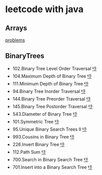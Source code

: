 # leetcode with java
## Arrays
[problems](https://github.com/Vaibhav-2717/leetcode/tree/main/array)
## BinaryTrees
- 102.Binary Tree Level Order Traversal [👎](https://github.com/Vaibhav-2717/leetcode/blob/main/BinaryTree/102.%20Binary%20Tree%20Level%20Order%20Traversal)
- 104.Maximum Depth of Binary Tree [👎](https://github.com/Vaibhav-2717/leetcode/blob/main/BinaryTree/104.%20Maximum%20Depth%20of%20Binary%20Tree)
- 111.Minimum Depth of Binary Tree [👎](https://github.com/Vaibhav-2717/leetcode/blob/main/BinaryTree/111.%20Minimum%20Depth%20of%20Binary%20Tree)
- 94.Binary Tree Inorder Traversal [👎](https://github.com/Vaibhav-2717/leetcode/blob/main/BinaryTree/94.%20Binary%20Tree%20Inorder%20Traversal)
- 144.Binary Tree Preorder Traversal [👎](https://github.com/Vaibhav-2717/leetcode/blob/main/BinaryTree/144.%20Binary%20Tree%20Preorder%20Traversal)
- 145.Binary Tree Postorder Traversal [👎](https://github.com/Vaibhav-2717/leetcode/blob/main/BinaryTree/145.%20Binary%20Tree%20Postorder%20Traversal)
- 543.Diameter of Binary Tree [👎](https://github.com/Vaibhav-2717/leetcode/blob/main/BinaryTree/543.%20Diameter%20of%20Binary%20Tree)
- 101.Symmetric Tree [👎](https://github.com/Vaibhav-2717/leetcode/blob/main/BinaryTree/101.%20Symmetric%20Tree)
- 95.Unique Binary Search Trees II [👎](https://github.com/Vaibhav-2717/leetcode/blob/main/BinaryTree/95.Unique%20Binary%20Search%20Trees%20II)
- 993.Cousins in Binary Tree [👎](https://github.com/Vaibhav-2717/leetcode/blob/main/BinaryTree/993.%20Cousins%20in%20Binary%20Tree)
- 226.Invert Binary Tree [👎](https://github.com/Vaibhav-2717/leetcode/blob/main/BinaryTree/226.%20Invert%20Binary%20Tree)
- 112.Path Sum [👎](https://github.com/Vaibhav-2717/leetcode/blob/main/BinaryTree/112.%20Path%20Sum)
- 700.Search in Binary Search Tree [👎](https://github.com/Vaibhav-2717/leetcode/blob/main/BinaryTree/700.%20Search%20in%20a%20Binary%20Search%20Tree)
- 701.Insert into a Binary Search Tree [👎](https://github.com/Vaibhav-2717/leetcode/blob/main/BinaryTree/701.%20Insert%20into%20a%20Binary%20Search%20Tree)
